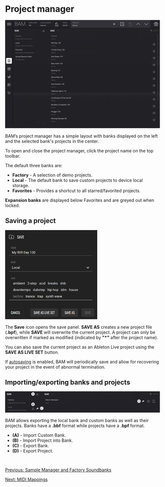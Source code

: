 # Project manager

<img src="/bam/images/project-manager/bam-beat-maker-project-manager.png" width="1000" alt="BAM Project manager" />

<br>

BAM’s project manager has a simple layout with banks displayed on the left and the selected bank's projects in the center.

To open and close the project manager, click the project name on the top
toolbar.

The default three banks are:
- **Factory** - A selection of demo projects.
- **Local** - The default bank to save custom projects to device local storage.
- **Favorites** - Provides a shortcut to all starred/favorited projects.

**Expansion banks** are displayed below Favorites and are greyed out when locked.

## Saving a project

<img src="/bam/images/project-manager/bam-beat-maker-project-manager-save.png" width="300" alt="BAM save project menu" />

<br>

The **Save** icon opens the save panel. **SAVE AS** creates a new project file (**.bpf**), while **SAVE** will overwrite the current project. A project can only be overwritten if marked as modified (indicated by **"\*"** after the project name).

You can also save the current project as an Ableton Live project using the **SAVE AS LIVE SET** button.

If [autosaving](interface#preferences-menu) is enabled, BAM will periodically save and allow for recovering your project in the event of abnormal termination.

## Importing/exporting banks and projects

<img src="/bam/images/project-manager/bam-beat-maker-project-manager-overview.png" width="1000" alt="BAM save project menu" />

<br>

BAM allows exporting the local bank and custom banks as well as their projects. Banks have a **.bbf** format while projects have a **.bpf** format.

- **(A)** - Import Custom Bank.
- **(B)** - Import Project into Bank.
- **(C)** - Export Bank.
- **(D)** - Export Project.

<br>

[Previous: Sample Manager and Factory Soundbanks](sample-manager-soundbank)

[Next: MIDI Mappings](midi-mappings)
